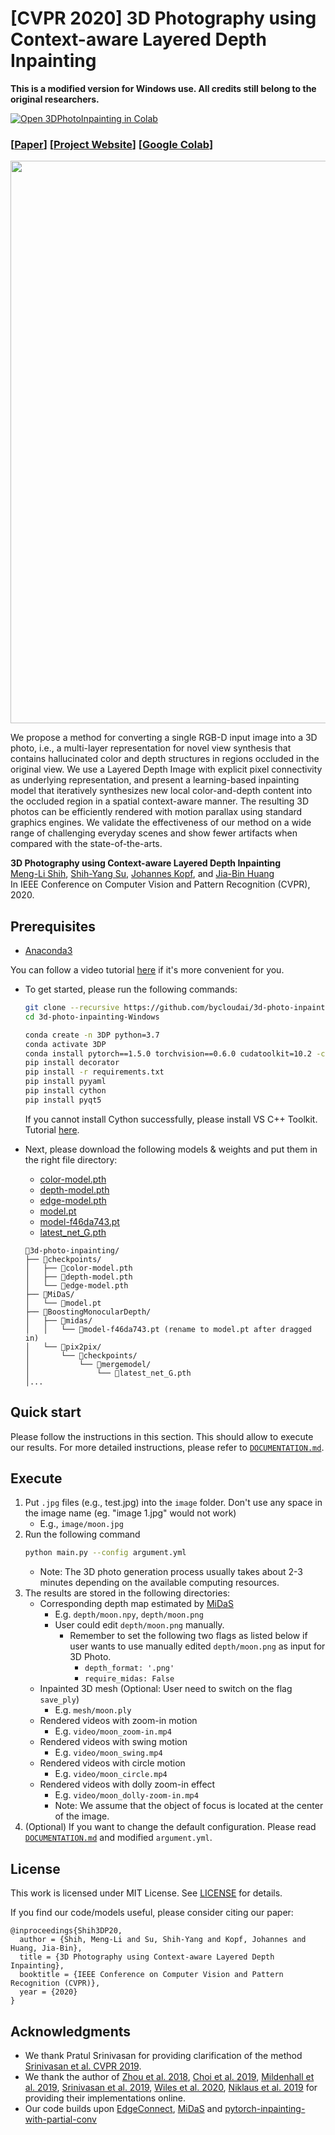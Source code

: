 # [CVPR 2020] 3D Photography using Context-aware Layered Depth Inpainting

**This is a modified version for Windows use. All credits still belong to the original researchers.**

[![Open 3DPhotoInpainting in Colab](https://colab.research.google.com/assets/colab-badge.svg)](https://colab.research.google.com/drive/1706ToQrkIZshRSJSHvZ1RuCiM__YX3Bz)

### [[Paper](https://arxiv.org/abs/2004.04727)] [[Project Website](https://shihmengli.github.io/3D-Photo-Inpainting/)] [[Google Colab](https://colab.research.google.com/drive/1706ToQrkIZshRSJSHvZ1RuCiM__YX3Bz)]

<p align='center'>
<img src='https://filebox.ece.vt.edu/~jbhuang/project/3DPhoto/3DPhoto_teaser.jpg' width='900'/>
</p>

We propose a method for converting a single RGB-D input image into a 3D photo, i.e., a multi-layer representation for novel view synthesis that contains hallucinated color and depth structures in regions occluded in the original view. We use a Layered Depth Image with explicit pixel connectivity as underlying representation, and present a learning-based inpainting model that iteratively synthesizes new local color-and-depth content into the occluded region in a spatial context-aware manner. The resulting 3D photos can be efficiently rendered with motion parallax using standard graphics engines. We validate the effectiveness of our method on a wide range of challenging everyday scenes and show fewer artifacts when compared with the state-of-the-arts.
<br/>

**3D Photography using Context-aware Layered Depth Inpainting**
<br/>
[Meng-Li Shih](https://shihmengli.github.io/), 
[Shih-Yang Su](https://lemonatsu.github.io/), 
[Johannes Kopf](https://johanneskopf.de/), and
[Jia-Bin Huang](https://filebox.ece.vt.edu/~jbhuang/)
<br/>
In IEEE Conference on Computer Vision and Pattern Recognition (CVPR), 2020.


## Prerequisites
- [Anaconda3](https://www.anaconda.com/products/individual)

You can follow a video tutorial [here](https://youtu.be/wyYK82C6W88) if it's more convenient for you.

- To get started, please run the following commands:
    ```bash
    git clone --recursive https://github.com/bycloudai/3d-photo-inpainting-Windows.git
    cd 3d-photo-inpainting-Windows

    conda create -n 3DP python=3.7
    conda activate 3DP
    conda install pytorch==1.5.0 torchvision==0.6.0 cudatoolkit=10.2 -c pytorch
    pip install decorator
    pip install -r requirements.txt
    pip install pyyaml
    pip install cython
    pip install pyqt5
    ```
    If you cannot install Cython successfully, please install VS C++ Toolkit. Tutorial [here](https://www.notion.so/How-To-Install-Microsoft-C-Build-Tools-f79ca6796a524674878b80e998c88b02).
    
- Next, please download the following models & weights and put them in the right file directory:
    - [color-model.pth](https://filebox.ece.vt.edu/~jbhuang/project/3DPhoto/model/color-model.pth)
    - [depth-model.pth](https://filebox.ece.vt.edu/~jbhuang/project/3DPhoto/model/depth-model.pth)
    - [edge-model.pth](https://filebox.ece.vt.edu/~jbhuang/project/3DPhoto/model/edge-model.pth)
    - [model.pt](https://filebox.ece.vt.edu/~jbhuang/project/3DPhoto/model/model.pt)
    - [model-f46da743.pt](https://github.com/intel-isl/MiDaS/releases/download/v2/model-f46da743.pt)
    - [latest_net_G.pth](https://filebox.ece.vt.edu/~jbhuang/project/3DPhoto/model/latest_net_G.pth)


    ```
    📂3d-photo-inpainting/
    ├── 📂checkpoints/
    │   ├── 📜color-model.pth
    │   ├── 📜depth-model.pth
    │   └── 📜edge-model.pth
    ├── 📂MiDaS/
    │   └── 📜model.pt
    ├── 📂BoostingMonocularDepth/
    │   ├── 📂midas/
    │   │   └── 📜model-f46da743.pt (rename to model.pt after dragged in)
    │   └── 📂pix2pix/
    │       └── 📂checkpoints/
    │           └── 📂mergemodel/
    │               └── 📜latest_net_G.pth
    │...
    ```
    

## Quick start
Please follow the instructions in this section. 
This should allow to execute our results.
For more detailed instructions, please refer to [`DOCUMENTATION.md`](DOCUMENTATION.md).

## Execute
1. Put ```.jpg``` files (e.g., test.jpg) into the ```image``` folder.  Don't use any space in the image name (eg. "image 1.jpg" would not work)
    - E.g., `image/moon.jpg`
2. Run the following command
    ```bash
    python main.py --config argument.yml
    ```
    - Note: The 3D photo generation process usually takes about 2-3 minutes depending on the available computing resources.
3. The results are stored in the following directories:
    - Corresponding depth map estimated by [MiDaS](https://github.com/intel-isl/MiDaS.git) 
        - E.g. ```depth/moon.npy```, ```depth/moon.png```
        - User could edit ```depth/moon.png``` manually. 
            - Remember to set the following two flags as listed below if user wants to use manually edited ```depth/moon.png``` as input for 3D Photo.
                - `depth_format: '.png'`
                - `require_midas: False`
    - Inpainted 3D mesh (Optional: User need to switch on the flag `save_ply`)
        - E.g. ```mesh/moon.ply```
    - Rendered videos with zoom-in motion
        - E.g. ```video/moon_zoom-in.mp4```
    - Rendered videos with swing motion
        - E.g. ```video/moon_swing.mp4```
    - Rendered videos with circle motion
        - E.g. ```video/moon_circle.mp4```         
    - Rendered videos with dolly zoom-in effect
        - E.g. ```video/moon_dolly-zoom-in.mp4```
        - Note: We assume that the object of focus is located at the center of the image.
4. (Optional) If you want to change the default configuration. Please read [`DOCUMENTATION.md`](DOCUMENTATION.md) and modified ```argument.yml```.


## License
This work is licensed under MIT License. See [LICENSE](LICENSE) for details. 

If you find our code/models useful, please consider citing our paper:
```
@inproceedings{Shih3DP20,
  author = {Shih, Meng-Li and Su, Shih-Yang and Kopf, Johannes and Huang, Jia-Bin},
  title = {3D Photography using Context-aware Layered Depth Inpainting},
  booktitle = {IEEE Conference on Computer Vision and Pattern Recognition (CVPR)},
  year = {2020}
}
```

## Acknowledgments
- We thank Pratul Srinivasan for providing clarification of the method [Srinivasan et al. CVPR 2019](https://people.eecs.berkeley.edu/~pratul/publication/mpi_extrapolation/).
- We thank the author of [Zhou et al. 2018](https://people.eecs.berkeley.edu/~tinghuiz/projects/mpi/), [Choi et al. 2019](https://github.com/NVlabs/extreme-view-synth/), [Mildenhall et al. 2019](https://github.com/Fyusion/LLFF), [Srinivasan et al. 2019](https://github.com/google-research/google-research/tree/ac9b04e1dbdac468fda53e798a326fe9124e49fe/mpi_extrapolation), [Wiles et al. 2020](http://www.robots.ox.ac.uk/~ow/synsin.html), [Niklaus et al. 2019](https://github.com/sniklaus/3d-ken-burns) for providing their implementations online.
- Our code builds upon [EdgeConnect](https://github.com/knazeri/edge-connect), [MiDaS](https://github.com/intel-isl/MiDaS.git) and [pytorch-inpainting-with-partial-conv](https://github.com/naoto0804/pytorch-inpainting-with-partial-conv)
